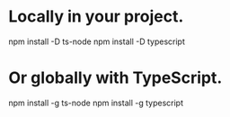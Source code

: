# Locally in your project. 
npm install -D ts-node
npm install -D typescript
 
# Or globally with TypeScript. 
npm install -g ts-node
npm install -g typescript
